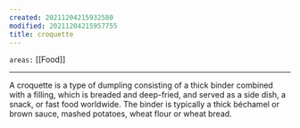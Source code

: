 ```yaml
---
created: 20211204215932580
modified: 20211204215957755
title: croquette
---
```


`areas:` [[Food]]

---

A croquette is a type of dumpling consisting of a thick binder combined with a filling, which is breaded and deep-fried, and served as a side dish, a snack, or fast food worldwide. The binder is typically a thick béchamel or brown sauce, mashed potatoes, wheat flour or wheat bread.
